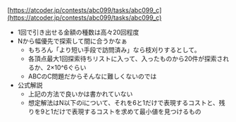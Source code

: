 
[https://atcoder.jp/contests/abc099/tasks/abc099_c](https://atcoder.jp/contests/abc099/tasks/abc099_c)
- 1回で引き出せる金額の種数は高々20回程度
- Nから幅優先で探索して間に合うかなぁ
    - もちろん「より短い手段で訪問済み」なら枝刈りするとして。
    - 各頂点最大1回探索待ちリストに入って、入ったものから20件が探索されるか、2×10^6ぐらい
    - ABCのC問題だからそんなに難しくないのでは
- 公式解説
    - 上記の方法で良いかは書かれていない
    - 想定解法はN以下のiについて、それを6と1だけで表現するコストと、残りを9と1だけで表現するコストを求めて最小値を見つけるもの

